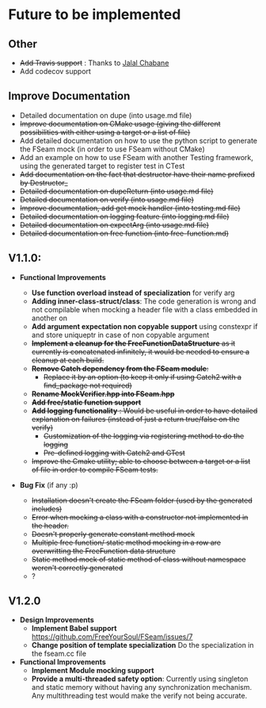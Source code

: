 # Future to be implemented

## Other
* ~~Add Travis support~~ : Thanks to [Jalal Chabane](https://github.com/chaabaj)
* Add codecov support

## Improve Documentation
* Detailed documentation on dupe (into usage.md file)
* ~~Improve documentation on CMake usage (giving the different possibilities with either using a target or a list of file)~~
* Add detailed documentation on how to use the python script to generate the FSeam mock (in order to use FSeam without CMake)  
* Add an example on how to use FSeam with another Testing framework, using the generated target to register test in CTest
* ~~Add documentation on the fact that destructor have their name prefixed by Destructor_~~
* ~~Detailed documentation on dupeReturn (into usage.md file)~~
* ~~Detailed documentation on verify (into usage.md file)~~
* ~~Improve documentation, add get mock handler (into testing.md file)~~
* ~~Detailed documentation on logging feature (into logging.md file)~~
* ~~Detailed documentation on expectArg (into usage.md file)~~
* ~~Detailed documentation on free function (into free-function.md)~~

## V1.1.0:     
* **Functional Improvements**  
  * **Use function overload instead of specialization** for verify arg
  * **Adding inner-class-struct/class**: The code generation is wrong and not compilable when mocking a header file with a class embedded in another on
  * **Add argument expectation non copyable support** using constexpr if and store uniqueptr in case of non copyable argument
  * ~~**Implement a cleanup for the FreeFunctionDataStructure** as it currently is concatenated infinitely, it would be needed to ensure a cleanup at each build.~~
  * ~~**Remove Catch dependency from the FSeam module**:~~  
    * ~~Replace it by an option (to keep it only if using Catch2 with a find_package not required)~~
  * ~~**Rename MockVerifier.hpp into FSeam.hpp**~~
  * ~~**Add free/static function support**~~
  * ~~**Add logging functionality** : Would be useful in order to have detailed explanation on failures (instead of just a return true/false on the verify)~~
    * ~~Customization of the logging via registering method to do the logging~~
    * ~~Pre-defined logging with Catch2 and GTest~~
  * ~~Improve the Cmake utility; able to choose between a target or a list of file in order to compile FSeam tests.~~
  
* **Bug Fix** (if any :p)
  * ~~Installation doesn't create the FSeam folder (used by the generated includes)~~
  * ~~Error when mocking a class with a constructor not implemented in the header.~~
  * ~~Doesn't properly generate constant method mock~~
  * ~~Multiple free function/ static method mocking in a row are overwritting the FreeFunction data structure~~
  * ~~Static method mock of static method of class without namespace weren't correctly generated~~
  * ?

## V1.2.0

* **Design Improvements**
  * **Implement Babel support** https://github.com/FreeYourSoul/FSeam/issues/7
  * **Change position of template specialization** Do the specialization in the fseam.cc file
* **Functional Improvements**
  * **Implement Module mocking support**
  * **Provide a multi-threaded safety option**: Currently using singleton and static memory without having any synchronization mechanism. Any multithreading test would make the verify not being accurate.
